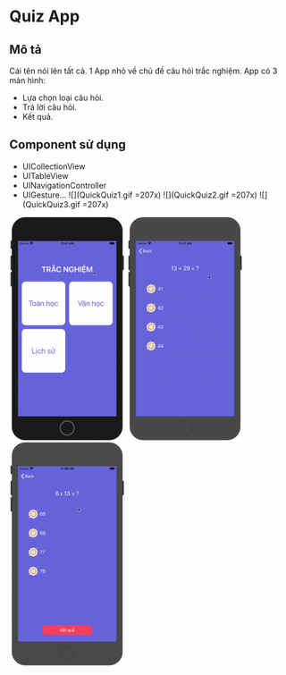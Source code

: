 #  Quiz App
## Mô tả
Cái tên nói lên tất cả. 1 App nhỏ về chủ đề câu hỏi trắc nghiệm.
App có 3 màn hình:
- Lựa chọn loại câu hỏi.
- Trả lời câu hỏi.
- Kết quả.
## Component sử dụng
- UICollectionView
- UITableView
- UINavigationController
- UIGesture...
![](QuickQuiz1.gif =207x) 
![](QuickQuiz2.gif =207x) 
![](QuickQuiz3.gif =207x)
<img src="QuickQuiz1.gif" alt="drawing" width="207"/>
<img src="QuickQuiz2.gif" alt="drawing" width="207"/>
<img src="QuickQuiz3.gif" alt="drawing" width="207"/>
